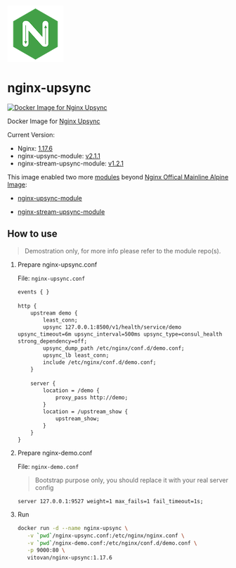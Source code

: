 ![Nginx Upsync Icon](https://github.com/VitoVan/nginx-upsync/raw/master/iconfile.png)

# nginx-upsync

[![Docker Image for Nginx Upsync](https://img.shields.io/docker/cloud/build/vitovan/nginx-upsync)](https://hub.docker.com/r/vitovan/nginx-upsync)

Docker Image for [Nginx Upsync](https://hub.docker.com/r/vitovan/nginx-upsync)

Current Version: 

- Nginx: [1.17.6](https://github.com/nginxinc/docker-nginx/blob/1.17.6/mainline/alpine/Dockerfile)
- nginx-upsync-module: [v2.1.1](https://github.com/weibocom/nginx-upsync-module/tree/v2.1.1)
- nginx-stream-upsync-module: [v1.2.1](https://github.com/xiaokai-wang/nginx-stream-upsync-module/tree/v1.2.1)


This image enabled two more [modules](https://www.nginx.com/resources/wiki/modules/) beyond [Nginx Offical Mainline Alpine Image](https://github.com/nginxinc/docker-nginx/blob/1.17.6/mainline/alpine/Dockerfile):

- [nginx-upsync-module](https://github.com/weibocom/nginx-upsync-module)

- [nginx-stream-upsync-module](https://github.com/xiaokai-wang/nginx-stream-upsync-module)

## How to use

> Demostration only, for more info please refer to the module repo(s).

1. Prepare nginx-upsync.conf

    File: `nginx-upsync.conf`

    ```nginx
    events { }

    http {
        upstream demo {
            least_conn;
            upsync 127.0.0.1:8500/v1/health/service/demo upsync_timeout=6m upsync_interval=500ms upsync_type=consul_health strong_dependency=off;
            upsync_dump_path /etc/nginx/conf.d/demo.conf;
            upsync_lb least_conn;
            include /etc/nginx/conf.d/demo.conf;
        }

        server {
            location = /demo {
                proxy_pass http://demo;
            }
            location = /upstream_show {
                upstream_show;
            }
        }
    }
    ```

2. Prepare nginx-demo.conf

    File: `nginx-demo.conf`

    > Bootstrap purpose only, you should replace it with your real server config
    
    ```nginx
    server 127.0.0.1:9527 weight=1 max_fails=1 fail_timeout=1s;
    ```

3. Run

    ```bash
    docker run -d --name nginx-upsync \
       -v `pwd`/nginx-upsync.conf:/etc/nginx/nginx.conf \
       -v `pwd`/nginx-demo.conf:/etc/nginx/conf.d/demo.conf \
       -p 9000:80 \
       vitovan/nginx-upsync:1.17.6
    ```
